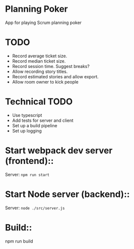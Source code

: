 # Planning Poker
App for playing Scrum planning poker

# TODO

- Record average ticket size.
- Record median ticket size.
- Record session time. Suggest breaks?
- Allow recording story titles.
- Record estimated stories and allow export.
- Allow room owner to kick people

# Technical TODO
- Use typescript
- Add tests for server and client
- Set up a build pipeline
- Set up logging

# Start webpack dev server (frontend)::
Server: ```npm run start```

# Start Node server (backend)::
Server: ```node ./src/server.js```

# Build::
npm run build
